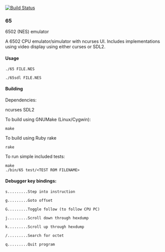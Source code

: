 [![Build Status](https://travis-ci.com/cr0sd/65.svg?token=WEvCwyPhUBEquCSrRa7q&branch=master)](https://travis-ci.com/cr0sd/65)

### 65

6502 (NES) emulator

A 6502 CPU emulator/simulator with ncurses UI. Includes implementations using video display using either curses or SDL2.

#### Usage

`./65 FILE.NES`

`./65sdl FILE.NES`

#### Building

Dependencies:

ncurses SDL2

To build using GNUMake (Linux/Cygwin):

	make

To build using Ruby rake

	rake

To run simple included tests:

	make
	./bin/65 test/<TEST ROM FILENAME>

#### Debugger key bindings:

```
s.........Step into instruction

g.........Goto offset

G.........Toggle follow (to follow CPU PC)

j.........Scroll down through hexdump

k.........Scroll up through hexdump

/.........Search for octet

q.........Quit program
```
